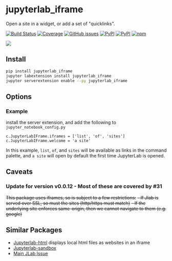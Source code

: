 # jupyterlab_iframe
Open a site in a widget, or add a set of "quicklinks".

[![Build Status](https://dev.azure.com/tpaine154/jupyter/_apis/build/status/timkpaine.jupyterlab_iframe?branchName=master)](https://dev.azure.com/tpaine154/jupyter/_build/latest?definitionId=10&branchName=master)
[![Coverage](https://img.shields.io/azure-devops/coverage/tpaine154/jupyter/10)](https://dev.azure.com/tpaine154/jupyter/_build?definitionId=10&_a=summary)
[![GitHub issues](https://img.shields.io/github/issues/timkpaine/jupyterlab_iframe.svg)]()
[![PyPI](https://img.shields.io/pypi/l/jupyterlab_iframe.svg)](https://pypi.python.org/pypi/jupyterlab_iframe)
[![PyPI](https://img.shields.io/pypi/v/jupyterlab_iframe.svg)](https://pypi.python.org/pypi/jupyterlab_iframe)
[![npm](https://img.shields.io/npm/v/jupyterlab_iframe.svg)](https://www.npmjs.com/package/jupyterlab_iframe)

![](https://raw.githubusercontent.com/timkpaine/jupyterlab_iframe/master/docs/example1.gif)

## Install
```bash
pip install jupyterlab_iframe
jupyter labextension install jupyterlab_iframe
jupyter serverextension enable --py jupyterlab_iframe
```

## Options
### Example
install the server extension, and add the following to `jupyter_notebook_config.py`

```python3
c.JupyterLabIFrame.iframes = ['list', 'of', 'sites']
c.JupyterLabIFrame.welcome = 'a site'
```

In this example, `list`, `of`, and `sites` will be available as links in the command palette, and `a site` will open by default the first time JupyterLab is opened.


## Caveats
### Update for version v0.0.12 - Most of these are covered by #31

~~This package uses iframes, so is subject to a few restrictions:~~
~~- If Jlab is served over SSL, so must the sites (http/https must match)~~
~~- If the underlying site enforces same-origin, then we cannot navigate to them (e.g. google)~~


## Similar Packages
- [Jupyterlab-html](https://github.com/mflevine/jupyterlab_html) displays local html files as websites in an iframe
- [Jupyterlab-sandbox](https://github.com/canavandl/jupyterlab_sandbox)
- [Main JLab Issue](https://github.com/jupyterlab/jupyterlab/issues/2369)

